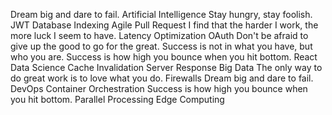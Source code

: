Dream big and dare to fail. Artificial Intelligence Stay hungry, stay foolish. JWT Database Indexing Agile Pull Request I find that the harder I work, the more luck I seem to have. Latency Optimization OAuth Don't be afraid to give up the good to go for the great. Success is not in what you have, but who you are. Success is how high you bounce when you hit bottom.
React Data Science Cache Invalidation Server Response Big Data The only way to do great work is to love what you do. Firewalls Dream big and dare to fail. DevOps Container Orchestration Success is how high you bounce when you hit bottom. Parallel Processing Edge Computing
